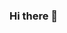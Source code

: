 ### Hi there 👋

<!--
**TheAmalShibu2/TheAmalShibu2** is a ✨ _special_ ✨ repository because its `README.md` (this file) appears on your GitHub profile.
 <p class="lead">
                      Hey, let's talk on <a href="https://wa.me/message/K57DCQU5WVN6G1"><b>WhatsApp.</b></a> Explore my work on <a href="https://github.com/TheAmalShibu2"><b>GitHub.</b></a> Connect to my professional life on <a href="https://www.linkedin.com/in/amalshibu"><b>LinkedIn.</b></a> 

                    </p>
                    <ul class="list-ico">
                      <li><a href="https://maps.google.com/?q=11.303883,75.796626"><img alt="Map" title="Map" height="32" width="32" src="icons/map.svg">Pullaniparackal (H), Vengeri P.O, Calicut-10, Kerala, India</a></li>
                      <li><a href="tel:9539774533"><img alt="phone" title="Call" height="32" width="32" src="icons/phone.png">9539774533</a></li>
                      <li><a href="mailto:amalshibusocial@gmail.com"><img alt="Mail" title="Mail" height="32" width="32" src="icons/gmail.svg">amalshibusocial@gmail.com</a></li>
                    </ul>
                  </div>
                  <div class="socials">
                    <ul>
                      <li><a href="https://www.facebook.com/amalshibu.kuriakose"><img alt="Facebook" title="Facebook" height="32" width="32" src="icons/facebook.svg"></a></li>
					  <li><a href="https://wa.me/message/K57DCQU5WVN6G1"><img alt="WhatsApp" title="WhatsApp" height="32" width="32" src="icons/whatsapp.svg"></a></li>
                      <li><a href="https://instagram.com/theamalshibu"><img alt="Instagram" title="Instagram" height="32" width="32" src="icons/instagram.svg"></a></li>
					  <li><a href="https://www.linkedin.com/in/amalshibu"><img alt="Linkedin" title="Linkedin" height="32" width="32" src="icons/linkedin.svg"></a></li>
					  <li><a href="http://amalshibu.me"><img alt="Link" title="AmalShibu.me" height="32" width="32" src="icons/link.png"></a></li>
                      <li><a href="https://github.com/TheAmalShibu2"><img alt="GitHub" title="GitHub" height="32" width="32" src="icons/github.svg"></a></li>
					  <li><a href="https://github.com/TheAmalShibu2"><img alt="GitHub" title="GitHub" height="32" width="32" src="icons/github-octocat.svg"></a></li>
					  <li><a href="https://stackoverflow.com/users/13870702/amal-shibu"><img alt="Stackoverflow" title="Stackoverflow" height="32" width="32" src="icons/stackoverflow.svg"></a></li>
					  <li><a href="https://stackexchange.com/users/19003621/amal-shibu"><img alt="Stackexchange" title="Stackexchange" height="32" width="32" src="icons/stackexchange.svg"></a></li>
                    </ul>

Here are some ideas to get you started:

- 🔭 I’m currently working on ...
- 🌱 I’m currently learning ...
- 👯 I’m looking to collaborate on ...
- 🤔 I’m looking for help with ...
- 💬 Ask me about ...
- 📫 How to reach me: ...
- 😄 Pronouns: ...
- ⚡ Fun fact: ...
-->
